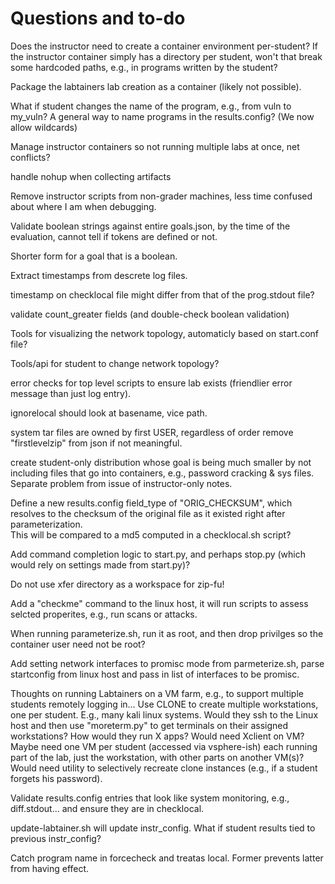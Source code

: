 
Questions and to-do
===================


Does the instructor need to create a container environment per-student?  If the instructor container
simply has a directory per student, won't that break some hardcoded paths, e.g., in programs written
by the student?

Package the labtainers lab creation as a container (likely not possible).

What if student changes the name of the program, e.g., from vuln to my_vuln?
A general way to name programs in the results.config? (We now allow wildcards)


Manage instructor containers so not running multiple labs at once, net conflicts?

handle nohup when collecting artifacts

Remove instructor scripts from non-grader machines, less time confused about where I am when debugging.

Validate boolean strings against entire goals.json, by the time of the evaluation, cannot tell if
tokens are defined or not.

Shorter form for a goal that is a boolean.

Extract timestamps from descrete log files.

timestamp on checklocal file might differ from that of the prog.stdout file?

validate count_greater fields (and double-check boolean validation)

Tools for visualizing the network topology, automaticly based on start.conf file?

Tools/api for student to change network topology?

error checks for top level scripts to ensure lab exists (friendlier error message than just log entry).



ignorelocal should look at basename, vice path.

system tar files are owned by first USER, regardless of order
remove "firstlevelzip" from json if not meaningful.

create student-only distribution whose goal is being much smaller by not including
files that go into containers, e.g., password cracking & sys files.  Separate problem from
issue of instructor-only notes.

Define a new results.config field_type of "ORIG_CHECKSUM", which resolves to the checksum of
the original file as it existed right after parameterization.    
This will be compared to a md5 computed in a checklocal.sh script?

Add command completion logic to start.py, and perhaps stop.py (which would rely on settings made
from start.py)?


Do not use xfer directory as a workspace for zip-fu!

Add a "checkme" command to the linux host, it will run scripts to assess selcted properites,
e.g., run scans or attacks.

When running parameterize.sh, run it as root, and then drop privilges so the container user need not be root?

Add setting network interfaces to promisc mode from parmeterize.sh, parse startconfig from linux host and 
pass in list of interfaces to be promisc.

Thoughts on running Labtainers on a VM farm, e.g., to support multiple students remotely logging in...
Use CLONE to create multiple workstations, one per student.  E.g., many kali linux systems.
Would they ssh to the Linux host and then use "moreterm.py" to get terminals on their assigned workstations?
How would they run X apps?  Would need Xclient on VM?  Maybe need one VM per student (accessed via vsphere-ish) 
each running part of the lab, just the workstation, with other parts on another VM(s)?
Would need utility to selectively recreate clone instances (e.g., if a student forgets his password).

Validate results.config entries that look like system monitoring, e.g., diff.stdout... and ensure they 
are in checklocal.


update-labtainer.sh will update instr_config.  What if student results tied to previous instr_config?

Catch program name in forcecheck and treatas local.  Former prevents latter from having effect.
